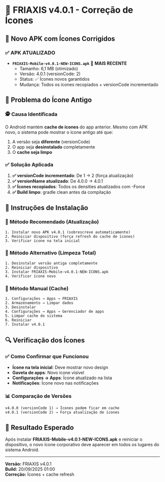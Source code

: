 # 🎨 FRIAXIS v4.0.1 - Correção de Ícones

## 📱 Novo APK com Ícones Corrigidos

### ✅ **APK ATUALIZADO**
- **`FRIAXIS-Mobile-v4.0.1-NEW-ICONS.apk`** 🎯 **MAIS RECENTE**
  - Tamanho: 6,1 MB (otimizado)
  - Versão: 4.0.1 (versionCode: 2)
  - Status: ✅ Ícones novos garantidos
  - Mudança: Todos os ícones recopiados + versionCode incrementado

## 🔧 Problema do Ícone Antigo

### 🕵️ **Causa Identificada**
O Android mantém **cache de ícones** do app anterior. Mesmo com APK novo, o sistema pode mostrar o ícone antigo até que:
1. A versão seja **diferente** (versionCode)
2. O app seja **desinstalado** completamente
3. O **cache seja limpo**

### ✅ **Solução Aplicada**
1. **✅ versionCode incrementado**: De 1 → 2 (força atualização)
2. **✅ versionName atualizado**: De 4.0.0 → 4.0.1  
3. **✅ Ícones recopiados**: Todos os densities atualizados com -Force
4. **✅ Build limpo**: gradle clean antes da compilação

## 📱 Instruções de Instalação

### 🎯 **Método Recomendado (Atualização)**
```
1. Instalar novo APK v4.0.1 (sobrescreve automaticamente)
2. Reiniciar dispositivo (força refresh do cache de ícones)
3. Verificar ícone na tela inicial
```

### 🔄 **Método Alternativo (Limpeza Total)**
```
1. Desinstalar versão antiga completamente
2. Reiniciar dispositivo
3. Instalar FRIAXIS-Mobile-v4.0.1-NEW-ICONS.apk
4. Verificar ícone novo
```

### 🧹 **Método Manual (Cache)**
```
1. Configurações → Apps → FRIAXIS
2. Armazenamento → Limpar dados
3. Desinstalar
4. Configurações → Apps → Gerenciador de apps
5. Limpar cache do sistema
6. Reiniciar
7. Instalar v4.0.1
```

## 🔍 Verificação dos Ícones

### ✅ **Como Confirmar que Funcionou**
- **Ícone na tela inicial**: Deve mostrar novo design
- **Gaveta de apps**: Novo ícone visível
- **Configurações → Apps**: Ícone atualizado na lista
- **Notificações**: Ícone novo nas notificações

### 📊 **Comparação de Versões**
```
v4.0.0 (versionCode 1) → Ícones podem ficar em cache
v4.0.1 (versionCode 2) → Força atualização de ícones
```

## 🎯 Resultado Esperado
Após instalar **FRIAXIS-Mobile-v4.0.1-NEW-ICONS.apk** e reiniciar o dispositivo, o novo ícone corporativo deve aparecer em todos os lugares do sistema Android.

---
**Versão:** FRIAXIS v4.0.1  
**Build:** 20/09/2025 01:00  
**Correção:** Ícones + cache refresh